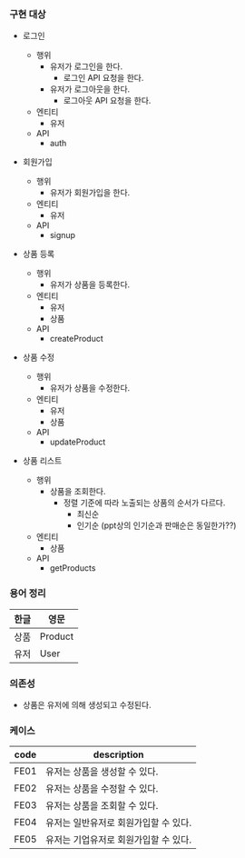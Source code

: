 ### 구현 대상
- 로그인
  - 행위
    - 유저가 로그인을 한다.
      - 로그인 API 요청을 한다.
    - 유저가 로그아웃을 한다.
      - 로그아웃 API 요청을 한다.
  - 엔티티
    - 유저
  - API
    - auth

- 회원가입
  - 행위
    - 유저가 회원가입을 한다.
  - 엔티티
    - 유저
  - API
    - signup
- 상품 등록
  - 행위
    - 유저가 상품을 등록한다.
  - 엔티티
    - 유저
    - 상품
  - API
    - createProduct

- 상품 수정
  - 행위
    - 유저가 상품을 수정한다.
  - 엔티티
    - 유저
    - 상품
  - API
    - updateProduct

- 상품 리스트
  - 행위
    - 상품을 조회한다.
      - 정렬 기준에 따라 노출되는 상품의 순서가 다르다.
        - 최신순
        - 인기순 (ppt상의 인기순과 판매순은 동일한가??)
  - 엔티티
    - 상품
  - API
    - getProducts

### 용어 정리
| 한글  | 영문      |
|-----|---------|
| 상품  | Product |
| 유저  | User    |

 

### 의존성
- 상품은 유저에 의해 생성되고 수정된다.

### 케이스


| code | description           |
|------|-----------------------|
| FE01 | 유저는 상품을 생성할 수 있다.     |
| FE02 | 유저는 상품을 수정할 수 있다.     |
| FE03 | 유저는 상품을 조회할 수 있다.     |
| FE04 | 유저는 일반유저로 회원가입할 수 있다. |
| FE05 | 유저는 기업유저로 회원가입할 수 있다. |
